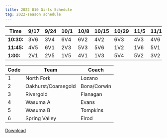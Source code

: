 ```yaml
---
title: 2022 U10 Girls Schedule
tag: 2022-season schedule
---
```


| Time      | 9/17  | 9/24  | 10/1  | 10/8  | 10/15 | 10/29 | 11/5  | 11/12 | 11/19
|-----------|-------|-------|-------|-------|-------|-------|-------|-------|-------
| **10:30:**| 3V6   | 3V4   | 6V4   | 6V2   | 4V2   | 6V3   | 4V3   | 4V6   |   2V6
| **11:45:**| 4V5   | 6V1   | 2V3   | 5V3   | 5V6   | 1V2   | 1V6   | 5V1   | 3V5
| **1:00:** | 2V1   | 2V5   | 1V5   | 4V1   | 1V3   | 5V4   |  5V2  | 3V2   |  1V4

| Code  | Team          | Coach                         
|-------|---------------|---------------
| 1     | North Fork            | Lozano
| 2     | Oakhurst/Coarsegold   | Bona/Corwin
| 3     | Rivergold             | Flanagan
| 4     | Wasuma A              | Evans
| 5     | Wasuma B              | Tompkins
| 6     | Spring Valley         | Elrod


[Download](/schedules/2022/MAYSL-2022-U10-girls.pdf)
